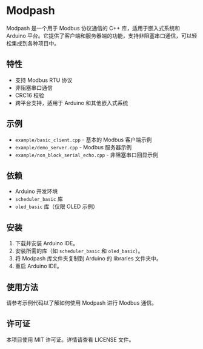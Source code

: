 # Modpash

Modpash 是一个用于 Modbus 协议通信的 C++ 库，适用于嵌入式系统和 Arduino 平台。它提供了客户端和服务器端的功能，支持非阻塞串口通信，可以轻松集成到各种项目中。

## 特性

- 支持 Modbus RTU 协议
- 非阻塞串口通信
- CRC16 校验
- 跨平台支持，适用于 Arduino 和其他嵌入式系统

## 示例

- `example/basic_client.cpp` - 基本的 Modbus 客户端示例
- `example/demo_server.cpp` - Modbus 服务器示例
- `example/non_block_serial_echo.cpp` - 非阻塞串口回显示例

## 依赖

- Arduino 开发环境
- `scheduler_basic` 库
- `oled_basic` 库（仅限 OLED 示例）

## 安装

1. 下载并安装 Arduino IDE。
2. 安装所需的库（如 `scheduler_basic` 和 `oled_basic`）。
3. 将 Modpash 库文件夹复制到 Arduino 的 libraries 文件夹中。
4. 重启 Arduino IDE。

## 使用方法

请参考示例代码以了解如何使用 Modpash 进行 Modbus 通信。

## 许可证

本项目使用 MIT 许可证。详情请查看 LICENSE 文件。